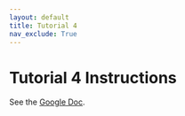 ```yaml
---
layout: default
title: Tutorial 4
nav_exclude: True
---
```


# Tutorial 4 Instructions
See the [Google Doc](https://docs.google.com/document/d/1bUiYlwBEHjcjvRlU6N0ZR-5xc24Uo51Jxwm9ruoemsE/edit?usp=sharing).